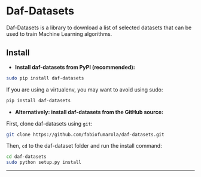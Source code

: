 # Daf-Datasets
 
Daf-Datasets is a library to download a list of selected datasets that can be used to train Machine Learning algorithms.

## Install

- **Install daf-datasets from PyPI (recommended):**

```sh
sudo pip install daf-datasets
```

If you are using a virtualenv, you may want to avoid using sudo:

```sh
pip install daf-datasets
```

- **Alternatively: install daf-datasets from the GitHub source:**

First, clone daf-datasets using `git`:

```sh
git clone https://github.com/fabiofumarola/daf-datasets.git
```

 Then, `cd` to the daf-dataset folder and run the install command:
```sh
cd daf-datasets
sudo python setup.py install
```

------------------